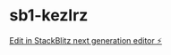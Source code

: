 # sb1-kezlrz

[Edit in StackBlitz next generation editor ⚡️](https://stackblitz.com/~/github.com/chouhab/sb1-kezlrz)